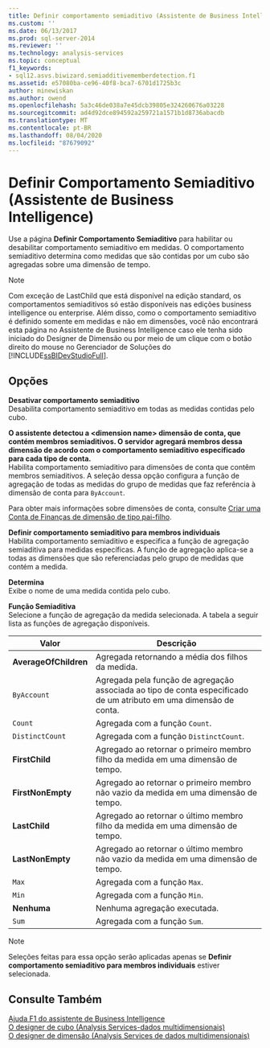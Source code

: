 ```yaml
---
title: Definir comportamento semiaditivo (Assistente de Business Intelligence) | Microsoft Docs
ms.custom: ''
ms.date: 06/13/2017
ms.prod: sql-server-2014
ms.reviewer: ''
ms.technology: analysis-services
ms.topic: conceptual
f1_keywords:
- sql12.asvs.biwizard.semiadditivememberdetection.f1
ms.assetid: e57080ba-ce96-40f8-bca7-6701d1725b3c
author: minewiskan
ms.author: owend
ms.openlocfilehash: 5a3c46de038a7e45dcb39805e324260676a03228
ms.sourcegitcommit: ad4d92dce894592a259721a1571b1d8736abacdb
ms.translationtype: MT
ms.contentlocale: pt-BR
ms.lasthandoff: 08/04/2020
ms.locfileid: "87679092"
---
```

# <a name="define-semiadditive-behavior-business-intelligence-wizard"></a>Definir Comportamento Semiaditivo (Assistente de Business Intelligence)
  Use a página **Definir Comportamento Semiaditivo** para habilitar ou desabilitar comportamento semiaditivo em medidas. O comportamento semiaditivo determina como medidas que são contidas por um cubo são agregadas sobre uma dimensão de tempo.  
  
> [!NOTE]  
>  Com exceção de LastChild que está disponível na edição standard, os comportamentos semiaditivos só estão disponíveis nas edições business intelligence ou enterprise. Além disso, como o comportamento semiaditivo é definido somente em medidas e não em dimensões, você não encontrará esta página no Assistente de Business Intelligence caso ele tenha sido iniciado do Designer de Dimensão ou por meio de um clique com o botão direito do mouse no Gerenciador de Soluções do [!INCLUDE[ssBIDevStudioFull](../includes/ssbidevstudiofull-md.md)].  
  
## <a name="options"></a>Opções  
 **Desativar comportamento semiaditivo**  
 Desabilita comportamento semiaditivo em todas as medidas contidas pelo cubo.  
  
 **O assistente detectou a \<dimension name> dimensão de conta, que contém membros semiaditivos. O servidor agregará membros dessa dimensão de acordo com o comportamento semiaditivo especificado para cada tipo de conta.**  
 Habilita comportamento semiaditivo para dimensões de conta que contêm membros semiaditivos. A seleção dessa opção configura a função de agregação de todas as medidas do grupo de medidas que faz referência à dimensão de conta para `ByAccount`.  
  
 Para obter mais informações sobre dimensões de conta, consulte [Criar uma Conta de Finanças de dimensão de tipo pai-filho](multidimensional-models/database-dimensions-finance-account-of-parent-child-type.md).  
  
 **Definir comportamento semiaditivo para membros individuais**  
 Habilita comportamento semiaditivo e especifica a função de agregação semiaditiva para medidas específicas. A função de agregação aplica-se a todas as dimensões que são referenciadas pelo grupo de medidas que contém a medida.  
  
 **Determina**  
 Exibe o nome de uma medida contida pelo cubo.  
  
 **Função Semiaditiva**  
 Selecione a função de agregação da medida selecionada. A tabela a seguir lista as funções de agregação disponíveis.  
  
|Valor|Descrição|  
|-----------|-----------------|  
|**AverageOfChildren**|Agregada retornando a média dos filhos da medida.|  
|`ByAccount`|Agregada pela função de agregação associada ao tipo de conta especificado de um atributo em uma dimensão de conta.|  
|`Count`|Agregada com a função `Count`.|  
|`DistinctCount`|Agregada com a função `DistinctCount`.|  
|**FirstChild**|Agregado ao retornar o primeiro membro filho da medida em uma dimensão de tempo.|  
|**FirstNonEmpty**|Agregado ao retornar o primeiro membro não vazio da medida em uma dimensão de tempo.|  
|**LastChild**|Agregado ao retornar o último membro filho da medida em uma dimensão de tempo.|  
|**LastNonEmpty**|Agregado ao retornar o último membro não vazio da medida em uma dimensão de tempo.|  
|`Max`|Agregada com a função `Max`.|  
|`Min`|Agregada com a função `Min`.|  
|**Nenhuma**|Nenhuma agregação executada.|  
|`Sum`|Agregada com a função `Sum`.|  
  
> [!NOTE]  
>  Seleções feitas para essa opção serão aplicadas apenas se **Definir comportamento semiaditivo para membros individuais** estiver selecionada.  
  
## <a name="see-also"></a>Consulte Também  
 [Ajuda F1 do assistente de Business Intelligence](business-intelligence-wizard-f1-help.md)   
 [O designer de cubo &#40;Analysis Services-dados multidimensionais&#41;](cube-designer-analysis-services-multidimensional-data.md)   
 [O designer de dimensão &#40;Analysis Services de dados multidimensionais&#41;](dimension-designer-analysis-services-multidimensional-data.md)  
  
  
